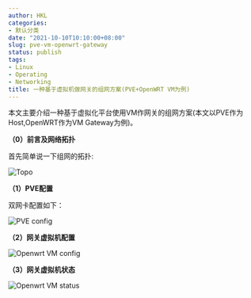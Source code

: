 ```yaml
---
author: HKL
categories:
- 默认分类
date: "2021-10-10T10:10:00+08:00"
slug: pve-vm-openwrt-gateway
status: publish
tags:
- Linux
- Operating
- Networking
title: 一种基于虚拟机做网关的组网方案(PVE+OpenWRT VM为例)
---
```


本文主要介绍一种基于虚拟化平台使用VM作网关的组网方案(本文以PVE作为Host,OpenWRT作为VM Gateway为例)。


<!--more-->


**（0）前言及网络拓扑**

首先简单说一下组网的拓扑:

![Topo][4]



**（1）PVE配置**

双网卡配置如下：

![PVE config][1]


**（2）网关虚拟机配置**

![Openwrt VM config][2]


**（3）网关虚拟机状态**

![Openwrt VM status][3]


[1]: https://cdn.jsdelivr.net/gh/kunlunh/blog-photo/2021/10/20211011104136.png
[2]: https://cdn.jsdelivr.net/gh/kunlunh/blog-photo/2021/10/20211011104213.png
[3]: https://cdn.jsdelivr.net/gh/kunlunh/blog-photo/2021/10/20211011104240.png
[4]: https://cdn.jsdelivr.net/gh/kunlunh/blog-photo/2021/10/20211011110246.png
